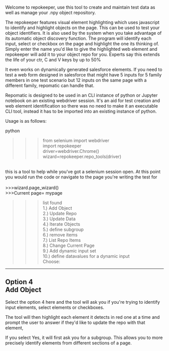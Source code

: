 Welcome to repokeeper, use this tool to create and maintain test data as well as manage your .npy object repository.

The repokeeper features visual element highlighting which uses javascript to identify and highlight objects on the page.
This can be used to test your object identifiers. It is also used by the system when you take advantage of its automatic object discovery function.
The program will identify each input, select or checkbox on the page and highlight the one its thinking of. 
Simply enter the name you'd like to give the highlighted web element and repokeeper will add it to your object repo for you. Experts say this extends
the life of your ctr, C and V keys by up to 50%

It even works on dynamically generated salesforce elements. 
If you need to test a web form designed in salesforce that might have 5 inputs for 5 family members in one test scenario but 12 inputs on the same page 
with a different family, repomatic can handle that.

Repomatic is designed to be used in an CLI instance of python or Jupyter notebook on an existing webdriver session. It's an aid for test creation 
and web element identification so there was no need to make it an executable CLI tool, instead it has to be imported into an existing instance of python.

Usage is as follows:

python
>>>from selenium import webdriver<br>
>>>import repokeeper<br>
>>>driver=webdriver.Chrome()<br>
>>>wizard=repokeeper.repo_tools(driver)<br>
<br>
this is a tool to help while you've got a selenium session open. At this point you would run the code or navigate to the page you're
writing the test for<br>
<br>
>>>wizard.page_wizard()<br>
>>>Current page= mypage<br>

>>>list found<br>
>>>1.) Add Object<br>
>>>2.) Update Repo<br>
>>>3.) Update Data<br>
>>>4.) Iterate Objects<br>
>>>5.) define subgroup<br>
>>>6.) remove items<br>
>>>7.) List Repo Items<br>
>>>8.) Change Current Page<br>
>>>9.) Add dynamic input set<br>
>>>10.) define datavalues for a dynamic input<br>
>>>Choose:<br>
--------------
Option 4<br>
Add Object
--------------



Select the option 4 here and the tool will ask you if you're trying to identify input elements, select elements or checkboxes.

The tool will then highlight each element it detects in red one at a time and prompt the user to answer if they'd like to update the repo with that element,

If you select Yes, it will first ask you for a subgroup. This allows you to more precisely identify elements from different sections of a page.


